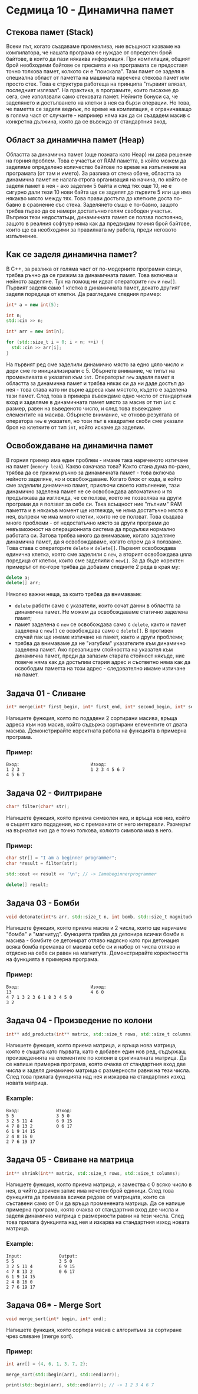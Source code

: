 # Седмица 10 - Динамична памет

## Стекова памет (Stack)
Всеки път, когато създаваме променлива, ние всъщност казваме на компилатора, че нашата програма се нуждае от определен брой байтове, в които да пази някаква информация. При компилация, общият брой необходими байтове се пресмята и на програмата се предоставя точно толкова памет, колкото си е "поискала". Тази памет се заделя в специална област от паметта на машината наречена стекова памет или просто стек. Това е структура работеща на принципа "първият влязал, последният излязал". На практика, в програмите, които писахме до сега, сме използвали само стековата памет. Нейните бонуси са, че заделянето и достъпването на клетки в нея са бързи операции. Но това, че паметта се заделя веднъж, по време на компилация, е ограничаващо в голяма част от случаите - например няма как да си създадем масив с конкретна дължина, която да се въвежда от стандартния вход.

## Област за динамична памет (Heap)
Областта за динамична памет (още позната като Heap) ни дава решение на горния проблем. Това е участък от RAM паметта, в който можем да заделяме определено количество байтове по време на изпълнение на програмата (от там и името). За разлика от стека обаче, областта за динамична памет не налага строга организация на начина, по който се заделя памет в нея - ако заделим 5 байта и след тях още 10, не е сигурно дали тези 10 нови байта ще се заделят до първите 5 или ще има някакво място между тях. Това прави достъпа до клетките доста по-бавно в сравнение със стека. Заделянето също е по-бавно, защото трябва първо да се намери достатъчно голям свободен участък. Въпреки тези недостатъци, динамичната памет се ползва постоянно, защото в реалния софтуер няма как да предвидим точния брой байтове, които ще са необходими за правилната му работа, преди неговото изпълнение.

## Как се заделя динамична памет?
В C++, за разлика от голяма част от по-модерните програмни езици, трябва ръчно да се грижим за динамичната памет. Това включва и нейното заделяне. Тук на помощ ни идват операторите `new` и `new[]`. Първият заделя само 1 клетка в динамичната памет, докато другият заделя поредица от клетки. Да разгледаме следния пример:
```c++
int* a = new int(5);

int n;
std::cin >> n;

int* arr = new int[n];

for (std::size_t i = 0; i < n; ++i) {
  std::cin >> arr[i];
}
```
На първият ред сме заделили динамично място за едно цяло число и дори сме го инициализирали с 5. Обърнете внимание, че типът на променливата е указател към `int`. Операторът `new` заделя памет в областта за динамична памет и трябва някак си да ни даде достъп до нея - това става като ни върне адреса към мястото, където е заделена тази памет. След това в примера въвеждаме едно число от стандартния вход и заделяме в динамичната памет място за масив от тип `int` с размер, равен на въведеното число, и след това въвеждаме елементите на масива. Обърнете внимание, че отново резултата от оператора `new` е указател, но този път в квадратни скоби сме указали броя на клетките от тип `int`, който искаме да заделим.

## Освобождаване на динамична памет
В горния пример има един проблем - имаме така нареченото изтичане на памет (`memory leak`). Какво означава това? Както стана дума по-рано, трябва да се грижим ръчно за динамичната памет - това включва нейното заделяне, но и освобождаване. Когато блок от кода, в който сме заделили динамично памет, приключи своето изпълнение, тази динамично заделена памет не се освобождава автоматично и тя продължава да изглежда, че се ползва, което не позволява на други програми да я ползват за себе си. Така всъщност ние "пълним" RAM паметта и в някакъв момент ще изглежда, че няма достатъчно място в нея, въпреки че има много клетки, които не се ползват. Това създава много проблеми - от недостатъчно място за други програми до невъзможност на операционната система да продължи нормално работата си. Затова трябва много да внимаваме, когато заделяме динамична памет, да я освобождаваме, когато спрем да я ползваме. Това става с операторите `delete` и `delete[]`. Първият освобождава единична клетка, която сме заделили с `new`, а вторият освобождава цяла поредица от клетки, които сме заделили с `new[]`. За да бъде коректен примерът от по-горе трябва да добавим следните 2 реда в края му:
```c++
delete a;
delete[] arr;
```
Няколко важни неща, за които трябва да внимаваме:
- `delete` работи само с указатели, които сочат данни в областта за динамична памет. Не можем да освобождаваме статично заделена памет;
- памет заделена с `new` се освобождава само с `delete`, както и памет заделена с `new[]` се освобождава само с `delete[]`. В противен случай пак ще имаме изтичане на памет, както и други проблеми;
- трябва да внимаваме да не "изгубим" указателите към динамично заделена памет. Ако презапишем стойността на указател към динамична памет, преди да запазим старата стойност някъде, ние повече няма как да достъпим стария адрес и съответно няма как да освободим паметта на този адрес - следователно имаме изтичане на памет.

## Задача 01 - Сливане
```c++
int* merge(int* first_begin, int* first_end, int* second_begin, int* second_end);
```
Напишете функция, която по подадени 2 сортирани масива, връща адреса към нов масив, който съдържа сортирани елементите от двата масива. Демонстрирайте коректната работа на функцията в примерна програма. 

### Пример:
```
Вход:                           Изход:
1 2 3                           1 2 3 4 5 6 7
4 5 6 7
```

## Задача 02 - Филтриране
```c++
char* filter(char* str);
```
Напишете функция, която приема символен низ, и връща нов низ, който е същият като подадения, но с премахнати от него интервали. Размерът на върнатия низ да е точно толкова, колкото символа има в него.

### Пример:
```c++
char str[] = "I am a beginner programmer";
char *result = filter(str);

std::cout << result << '\n'; // -> Iamabeginnerprogrammer

delete[] result;
```

## Задача 03 - Бомби
```c++
void detonate(int*& arr, std::size_t n, int bomb, std::size_t magnitude);
```
Напишете функция, която приема масив и 2 числa, които ще наричаме "бомба" и "магнитуд". Функцията трябва да детонира всички бомби в масива - бомбите се детонират отляво надясно като при детонация всяка бомба премахва от масива себе си и набор от числа отляво и отдясно на себе си равен на магнитута. Демонстрирайте коректността на функцията в примерна програма.

### Пример:
```
Вход:                           Изход:
13                              4 6 0
4 7 1 3 2 3 6 1 8 3 4 5 0
3 2
```

## Задача 04 - Произведение по колони
```c++
int** add_products(int** matrix, std::size_t rows, std::size_t columns);
```
Напишете функция, която приема матрица, и връща нова матрица, която е същата като първата, като е добавен един нов ред, съдържащ произведенията на елементите по колони в оригиналната матрица. Да се напише примерна програма, която очаква от стандартния вход две числа и заделя динамично матрица с размерности равни на тези числа. След това прилага функцията над нея и изкарва на стандартния изход новата матрица.

### Example:
```
Вход:              Изход:
5 5                3 5 0 
3 2 5 11 4         6 9 15
4 7 8 13 2         0 6 17
6 1 9 14 15
2 4 8 16 0
2 7 6 19 17
```

## Задача 05 - Свиване на матрица
```c++
int** shrink(int** matrix, std::size_t rows, std::size_t columns);
```
Напишете функция, която приема матрица, и замества с 0 всяко число в нея, в чийто двоичен запис има нечетен брой единици. След това функцията да премахва всички редове от матрицата, които са съставени само от 0 и да връща променената матрица. Да се напише примерна програма, която очаква от стандартния вход две числа и заделя динамично матрица с размерности равни на тези числа. След това прилага функцията над нея и изкарва на стандартния изход новата матрица.

### Example:
```
Input:              Output:
5 5                 3 5 0 
3 2 5 11 4          6 9 15
4 7 8 13 2          0 6 17
6 1 9 14 15
2 4 8 16 0
2 7 6 19 17
```

## Задача 06* - Merge Sort
```c++
void merge_sort(int* begin, int* end);
```
Напишете функция, която сортира масив с алгоритъма за сортиране чрез сливане (merge sort).

### Пример:
```c++
int arr[] = {4, 6, 1, 3, 7, 2};

merge_sort(std::begin(arr), std::end(arr));

print(std::begin(arr), std::end(arr)); // -> 1 2 3 4 6 7
```